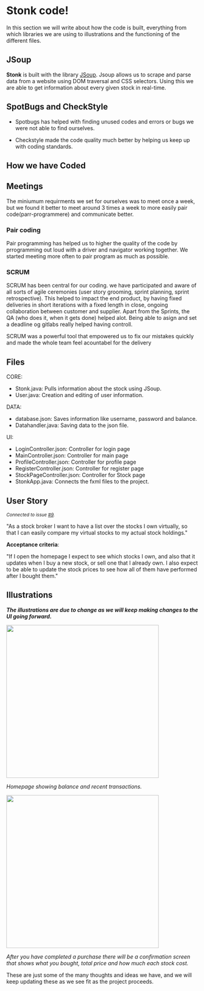 # Stonk code!

In this section we will write about how the code is built, everything from which libraries we are using to illustrations and the functioning of the different files.

## JSoup
**Stonk** is built with the library [JSoup](https://jsoup.org). Jsoup allows us to scrape and parse data from a website using DOM traversal and CSS selectors. 
Using this we are able to get information about every given stock in real-time.

## SpotBugs and CheckStyle
- Spotbugs has helped with finding unused codes and errors or bugs we were not able to find ourselves. 

- Checkstyle made the code quality much better by helping us keep up with coding standards.

## How we have Coded

## Meetings
The miniumum requirments we set for ourselves was to meet once a week, but we found it better to meet around 3 times a week to more easily pair code(parr-programmere) and communicate better.

### Pair coding
Pair programming has helped us to higher the quality of the code by prrogramming out loud with a driver and navigator working together. We started meeting more often to pair program as much as possible.

### SCRUM
SCRUM has been central for our coding. we have participated and aware of all sorts of agile ceremonies (user story grooming, sprint planning, sprint retrospective). This helped to impact the end product, by having fixed deliveries in short iterations with a fixed length in close, ongoing collaboration between customer and supplier. Apart from the Sprints, the QA (who does it, when it gets done) helped alot. Being able to asign and set a deadline og gitlabs really helped having controll. 

SCRUM was a powerful tool that empowered us to fix our mistakes quickly and made the whole team feel acountabel for the delivery


## Files
  
CORE:
  - Stonk.java: Pulls information about the stock using JSoup.
  - User.java: Creation and editing of user information.
  

DATA:
   - database.json: Saves information like username, password and balance.
   - Datahandler.java: Saving data to the json file.

UI:
- LoginController.json: Controller for login page
- MainController.json: Controller for main page
- ProfileController.json: Controller for profile page
- RegisterController.json: Controller for register page
- StockPageController.json: Controller for Stock page
- StonkApp.java: Connects the fxml files to the project.


## User Story
<sub>*Connected to issue [#9](https://gitlab.stud.idi.ntnu.no/it1901/groups-2021/gr2135/gr2135/-/issues/9).*</sub>

"As a stock broker I want to have a list over the stocks I own virtually, so that I can easily compare my virtual stocks to my actual stock holdings."

**Acceptance criteria**:

"If I open the homepage I expect to see which stocks I own, and also that it updates when I buy a new stock, or sell one that I already own. I also expect to be able to update the stock prices to see how all of them have performed after I bought them."


## Illustrations
***The illustrations are due to change as we will keep making changes to the UI going forward.***

<img src="https://i.ibb.co/hDPYfz3/Skjermbilde-2021-09-22-kl-14-08-24.png"  height="400">

*Homepage showing balance and recent transactions.*


<img src="https://i.ibb.co/PzvRwBW/Skjermbilde-2021-09-22-kl-14-08-40.png"  height="400">

*After you have completed a purchase there will be a confirmation screen that shows what you bought, total price and how much each stock cost.*

These are just some of the many thoughts and ideas we have, and we will keep updating these as we see fit as the project proceeds.
